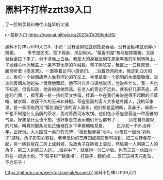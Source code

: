 # 黑料不打样zztt39入口
了一脸的羡慕和神往山娃早听父铺

👉最新入口 https://naocai.github.io/2023/01/09/lede16/

黑料不打样zztt39入口3、小贤：没有金刚钻就别揽瓷器活，没有金箍棒就别穿小短裙。
　　季节是冬天。雪下得紧，风刮得大。“菊香书屋”有两层厚窗幔，文牍替我全拉下来了，分不清晚上白昼。我宏大的身躯压躺在那张丰富的军用转椅上，子龙经心地为我盖上一条不算太厚的羊绒毯。辣子刚吃完，我抿上一口铁观音，一面倾听着《南泥湾》，一面等着访问小周她们。
…沿着西河的水，我走到四方街上，看见一个纳西族老人坐有河边的花坛上，手里拿着一个铜制的水烟壶吸烟。淡淡的青烟从他的头上慢慢地飘起，他不时自言自语地说话，他说些什么，我一点也不知道，但我知道，他说的是纳西话。在老人的旁边不远处，就有好几家茶座，茶座的门面上，都写着一排一排的英文字母，挂着一些在我们来说是很不起眼的旧草帽、破水瓢、收获不久的玉米和辣椒。茶座里面的客人大多是外国人，我的印象里，是一家面临西河“樱花酒巴”里的客人最多，他们都是蓝眼睛，高鼻子，端着一杯也不知是什么品牌的茶水，面对着西河水发愣。他们在小茶座里营造一种高雅的气氛，好象是什么也不想，也好象是在表示他们什么都有了…
　　凤在自怜自叹的时候，叫真的那条龙也正蜷缩在乡下卑微地喘息着。
　　正月初一不外出拜年，正好玩。大人围成一桌打竹兜牌，“梅长板斧喜”地叫。小孩在一起玩“剁角子”游戏。角子即实心铜钱，老寺堂边的苎麻园或菜园里可找到。把二块砖叠在一起，另一砖斜放在二砖上成斜坡，先放角子在砖坡上滚动，然后第一人剁第二人的角子，第二人剁第三人的……谁剁中了，就赢得一分二分钱。也有三五一伙四六一群在一起放小炮、下“鼓子棋”“跳蚤棋”、打铍子、翻纸板……反正玩得天花乱坠、不亦乐乎！

https://github.com/werytos/vpeiak/issues/2
黑料不打样zztt39入口

